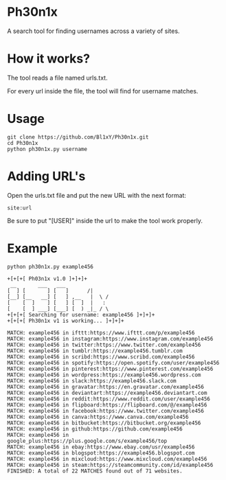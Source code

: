 # Ph30n1x

A search tool for finding usernames across a variety of sites.

# How it works?

The tool reads a file named urls.txt.

For every url inside the file, the tool will find for username matches.

# Usage

```
git clone https://github.com/Bl1xY/Ph30n1x.git
cd Ph30n1x
python ph30n1x.py username
```

# Adding URL's

Open the urls.txt file and put the new URL with the next format:

```
site:url
```

Be sure to put "[USER]" inside the url to make the tool work properly.

# Example

```
python ph30n1x.py example456

+[+[+[ Ph03n1x v1.0 ]+]+]+
 __       ___   ___
[  ] [       ] [   ]      /|
[__] [__   __] [   ] ,__   |  \ /
[    [  ]    ] [   ] [  ]  |   :
[    [  ] ___] [___] [  ) _|_ / \
+[+[+[ Searching for username: example456 ]+]+]+
+[+[+[ Ph30n1x v1 is working... ]+]+]+

MATCH: example456 in ifttt:https://www.ifttt.com/p/example456
MATCH: example456 in instagram:https://www.instagram.com/example456
MATCH: example456 in twitter:https://www.twitter.com/example456
MATCH: example456 in tumblr:https://example456.tumblr.com
MATCH: example456 in scribd:https://www.scribd.com/example456
MATCH: example456 in spotify:https://open.spotify.com/user/example456
MATCH: example456 in pinterest:https://www.pinterest.com/example456
MATCH: example456 in wordpress:https://example456.wordpress.com
MATCH: example456 in slack:https://example456.slack.com
MATCH: example456 in gravatar:https://en.gravatar.com/example456
MATCH: example456 in deviantart:https://example456.deviantart.com
MATCH: example456 in reddit:https://www.reddit.com/user/example456
MATCH: example456 in flipboard:https://flipboard.com/@/example456
MATCH: example456 in facebook:https://www.twitter.com/example456
MATCH: example456 in canva:https://www.canva.com/example456
MATCH: example456 in bitbucket:https://bitbucket.org/example456
MATCH: example456 in github:https://github.com/example456
MATCH: example456 in google_plus:https://plus.google.com/s/example456/top
MATCH: example456 in ebay:https://www.ebay.com/usr/example456
MATCH: example456 in blogspot:https://example456.blogspot.com
MATCH: example456 in mixcloud:https://www.mixcloud.com/example456
MATCH: example456 in steam:https://steamcommunity.com/id/example456
FINISHED: A total of 22 MATCHES found out of 71 websites.
```
